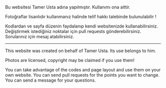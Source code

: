 Bu websitesi Tamer Usta adına yapılmıştır. Kullanımı ona aittir. 

Fotoğraflar lisanlıdır kullanmanız halinde telif hakkı talebinde bulunulabilir !

Kodlardan ve sayfa düzenin faydalanıp kendi websitenizde kullanabilirsiniz. 
Değiştirmek istediğiniz noktalar için pull requests gönderebilirsiniz.
Sorularınız için mesaj atabilirsiniz.

-------------------------------------------------------------------------------------

This website was created on behalf of Tamer Usta. Its use belongs to him.

Photos are licensed, copyright may be claimed if you use them!

You can take advantage of the codes and page layout and use them on your own website.
You can send pull requests for the points you want to change.
You can send a message for your questions.
